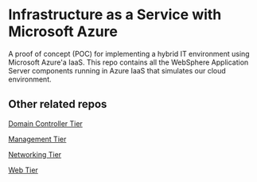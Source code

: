 # Infrastructure as a Service with Microsoft Azure
A proof of concept (POC) for implementing a hybrid IT environment using Microsoft Azure'a IaaS. This repo contains all the WebSphere Application Server components running in Azure IaaS that simulates our cloud environment.

## Other related repos
[Domain Controller Tier](https://github.com/rbernardino/InfraDC)

[Management Tier](https://github.com/rbernardino/InfraClient)

[Networking Tier](https://github.com/rbernardino/InfraNetworking)

[Web Tier](https://github.com/rbernardino/InfraWeb)
